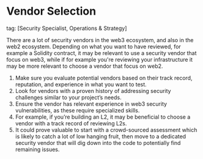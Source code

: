 # Vendor Selection
tag: [Security Specialist, Operations & Strategy]

There are a lot of security vendors in the web3 ecosystem, and also in the web2 ecosystem.
Depending on what you want to have reviewed, for example a Solidity contract, it may be relevant to use a security vendor that focus on web3, while if for example you're reviewing your infrastructure it may be more relevant to choose a vendor that focus on web2.

1. Make sure you evaluate potential vendors based on their track record, reputation, and experience in what you want to test.
2. Look for vendors with a proven history of addressing security challenges similar to your project’s needs.
  1. Ensure the vendor has relevant experience in web3 security vulnerabilities, as these require specialized skills.
  2. For example, if you’re building an L2, it may be beneficial to choose a vendor with a track record of reviewing L2s.
3. It could prove valuable to start with a crowd-sourced assessment which is likely to catch a lot of low hanging fruit, then move to a dedicated security vendor that will dig down into the code to potentially find remaining issues.
